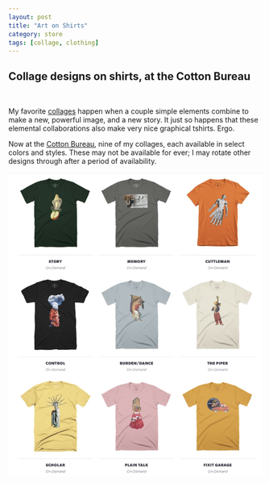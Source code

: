 ```yaml
---
layout: post
title: "Art on Shirts"
category: store
tags: [collage, clothing]
---
```


## Collage designs on shirts, at the Cotton Bureau

&nbsp; <br />

My favorite [collages](20140223/collected-collages) happen when a couple simple elements combine to make a new, powerful image, and a new story. It just so happens that these elemental collaborations also make very nice graphical tshirts. Ergo. 

Now at the [Cotton Bureau](https://cottonbureau.com/people/maddalena-collage), nine of my collages, each available in select colors and styles. These may not be available for ever; I may rotate other designs through after a period of availability. 

[![](/assets/store.jpg)](https://cottonbureau.com/people/maddalena-collage)
